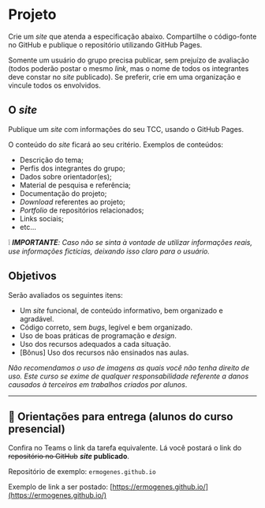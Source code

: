 # Projeto

Crie um _site_ que atenda a especificação abaixo. Compartilhe o código-fonte no GitHub e publique o repositório utilizando GitHub Pages.

Somente um usuário do grupo precisa publicar, sem prejuízo de avaliação (todos poderão postar o mesmo _link_, mas o nome de todos os integrantes deve constar no _site_ publicado). Se preferir, crie em uma organização e vincule todos os envolvidos.

## O _site_

Publique um _site_ com informações do seu TCC, usando o GitHub Pages.

O conteúdo do _site_ ficará ao seu critério. Exemplos de conteúdos:

- Descrição do tema;
- Perfis dos integrantes do grupo;
- Dados sobre orientador(es);
- Material de pesquisa e referência;
- Documentação do projeto;
- _Download_ referentes ao projeto;
- _Portfolio_ de repositórios relacionados; 
- Links sociais;
- etc...

❕ _**IMPORTANTE**: Caso não se sinta à vontade de utilizar informações reais, use informações fictícias, deixando isso claro para o usuário._

## Objetivos

Serão avaliados os seguintes itens:

- Um _site_ funcional, de conteúdo informativo, bem organizado e agradável.
- Código correto, sem _bugs_, legível e bem organizado.
- Uso de boas práticas de programação e _design_.
- Uso dos recursos adequados a cada situação.
- [Bônus] Uso dos recursos não ensinados nas aulas.

_Não recomendamos o uso de imagens as quais você não tenha direito de uso. Este curso se exime de qualquer responsabilidade referente a danos causados à terceiros em trabalhos criados por alunos_.

---

## 🏁 Orientações para entrega (alunos do curso presencial)
Confira no Teams o link da tarefa equivalente. Lá você postará o link do ~~repositório no GitHub~~ **_site_ publicado**.

Repositório de exemplo: `ermogenes.github.io`

Exemplo de link a ser postado: [https://ermogenes.github.io/](https://ermogenes.github.io/)
